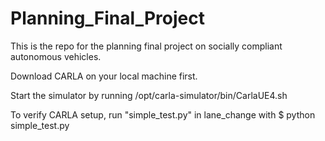 # Planning_Final_Project
This is the repo for the planning final project on socially compliant autonomous vehicles.

Download CARLA on your local machine first.

Start the simulator by running /opt/carla-simulator/bin/CarlaUE4.sh

To verify CARLA setup, run "simple_test.py" in lane_change with
$ python simple_test.py
